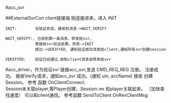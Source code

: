 
#acc_svr

##ExternalSvrCon client链接端
	刚连接进来，进入 INIT

	INIT:        没验证状态。接收到消息->WAIT_VERIFY

	WAIT_VERIFY:, 已收到第一条消息，转发给svr, 
				 等接收svr验证结果。失败->INIT
				 成功->VERIFYED, 通知验证成功消息给client,通知所有svr创建session

	VERIFYED:    验证已经通过,收到client消息会转发给svr

#acc_driver，作为验证svr
	链接acc_svr,发送 CMD_REQ_REG 注册。
	注册成功。
	接收Verify请求，通知acc_svr 成功。(通知 uin, accName)
	接收 创建 Session。 参考 函数 OnClientConnect.  
	Session未关联player,等Player创建，Session::ex 和player关联起来。 （加快查找速度）
	可以和client通信。 参考函数 SendToClient OnRevClientMsg
